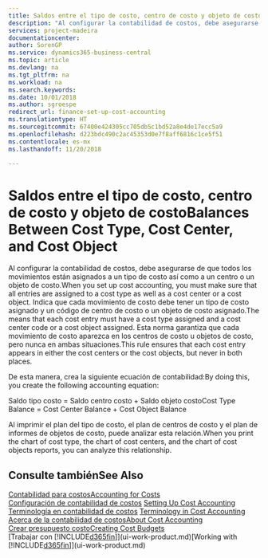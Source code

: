 ```yaml
---
title: Saldos entre el tipo de costo, centro de costo y objeto de costo | Documentos de Microsoft
description: "Al configurar la contabilidad de costos, debe asegurarse de que todos los movimientos están asignados a un tipo de costo así como a un centro o un objeto de costo. Indica que cada movimiento de costo debe tener un tipo de costo asignado y un código de centro de costo o un objeto de costo asignado. Esta norma garantiza que cada movimiento de costo aparezca en los centros de costo u objetos de costo, pero nunca en ambas situaciones."
services: project-madeira
documentationcenter: 
author: SorenGP
ms.service: dynamics365-business-central
ms.topic: article
ms.devlang: na
ms.tgt_pltfrm: na
ms.workload: na
ms.search.keywords: 
ms.date: 10/01/2018
ms.author: sgroespe
redirect_url: finance-set-up-cost-accounting
ms.translationtype: HT
ms.sourcegitcommit: 67400e424305cc705db5c1bd52a8e4de17ecc5a9
ms.openlocfilehash: d223bdc490c2ac45353d0e7f8aff6816c1ce5f51
ms.contentlocale: es-mx
ms.lasthandoff: 11/20/2018

---
```

# <a name="balances-between-cost-type-cost-center-and-cost-object"></a><span data-ttu-id="cfaa3-105">Saldos entre el tipo de costo, centro de costo y objeto de costo</span><span class="sxs-lookup"><span data-stu-id="cfaa3-105">Balances Between Cost Type, Cost Center, and Cost Object</span></span>
<span data-ttu-id="cfaa3-106">Al configurar la contabilidad de costos, debe asegurarse de que todos los movimientos están asignados a un tipo de costo así como a un centro o un objeto de costo.</span><span class="sxs-lookup"><span data-stu-id="cfaa3-106">When you set up cost accounting, you must make sure that all entries are assigned to a cost type as well as a cost center or a cost object.</span></span> <span data-ttu-id="cfaa3-107">Indica que cada movimiento de costo debe tener un tipo de costo asignado y un código de centro de costo o un objeto de costo asignado.</span><span class="sxs-lookup"><span data-stu-id="cfaa3-107">The means that each cost entry must have a cost type assigned and a cost center code or a cost object assigned.</span></span> <span data-ttu-id="cfaa3-108">Esta norma garantiza que cada movimiento de costo aparezca en los centros de costo u objetos de costo, pero nunca en ambas situaciones.</span><span class="sxs-lookup"><span data-stu-id="cfaa3-108">This rule ensures that each cost entry appears in either the cost centers or the cost objects, but never in both places.</span></span>  

 <span data-ttu-id="cfaa3-109">De esta manera, crea la siguiente ecuación de contabilidad:</span><span class="sxs-lookup"><span data-stu-id="cfaa3-109">By doing this, you create the following accounting equation:</span></span>  

 <span data-ttu-id="cfaa3-110">Saldo tipo costo = Saldo centro costo + Saldo objeto costo</span><span class="sxs-lookup"><span data-stu-id="cfaa3-110">Cost Type Balance = Cost Center Balance + Cost Object Balance</span></span>  

 <span data-ttu-id="cfaa3-111">Al imprimir el plan del tipo de costo, el plan de centros de costo y el plan de informes de objetos de costo, puede analizar esta relación.</span><span class="sxs-lookup"><span data-stu-id="cfaa3-111">When you print the chart of cost type, the chart of cost centers, and the chart of cost objects reports, you can analyze this relationship.</span></span>  

## <a name="see-also"></a><span data-ttu-id="cfaa3-112">Consulte también</span><span class="sxs-lookup"><span data-stu-id="cfaa3-112">See Also</span></span>  
[<span data-ttu-id="cfaa3-113">Contabilidad para costos</span><span class="sxs-lookup"><span data-stu-id="cfaa3-113">Accounting for Costs</span></span>](finance-manage-cost-accounting.md)  
 <span data-ttu-id="cfaa3-114">[Configuración de contabilidad de costos](finance-set-up-cost-accounting.md) </span><span class="sxs-lookup"><span data-stu-id="cfaa3-114">[Setting Up Cost Accounting](finance-set-up-cost-accounting.md) </span></span>  
 <span data-ttu-id="cfaa3-115">[Terminología en contabilidad de costos](finance-terminology-in-cost-accounting.md) </span><span class="sxs-lookup"><span data-stu-id="cfaa3-115">[Terminology in Cost Accounting](finance-terminology-in-cost-accounting.md) </span></span>  
 [<span data-ttu-id="cfaa3-116">Acerca de la contabilidad de costos</span><span class="sxs-lookup"><span data-stu-id="cfaa3-116">About Cost Accounting</span></span>](finance-about-cost-accounting.md)  
 [<span data-ttu-id="cfaa3-117">Crear presupuesto costo</span><span class="sxs-lookup"><span data-stu-id="cfaa3-117">Creating Cost Budgets</span></span>](finance-create-cost-budgets.md)  
 <span data-ttu-id="cfaa3-118">[Trabajar con [!INCLUDE[d365fin](includes/d365fin_md.md)]](ui-work-product.md)</span><span class="sxs-lookup"><span data-stu-id="cfaa3-118">[Working with [!INCLUDE[d365fin](includes/d365fin_md.md)]](ui-work-product.md)</span></span>

